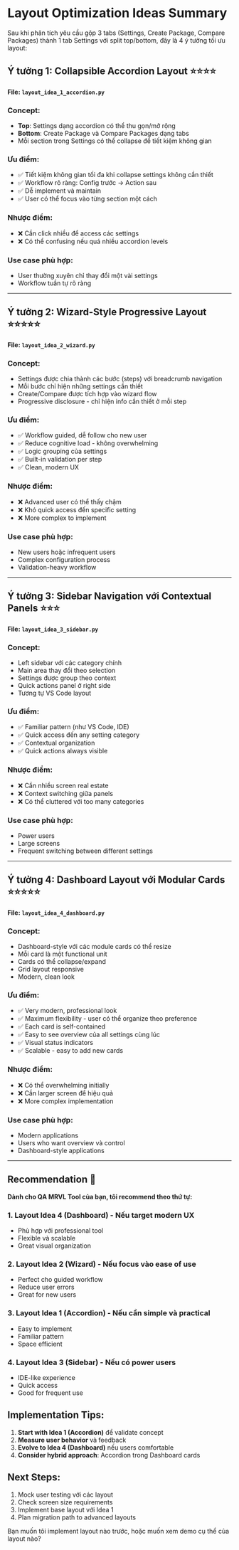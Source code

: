 # Layout Optimization Ideas Summary

Sau khi phân tích yêu cầu gộp 3 tabs (Settings, Create Package, Compare Packages) thành 1 tab Settings với split top/bottom, đây là 4 ý tưởng tối ưu layout:

## **Ý tưởng 1: Collapsible Accordion Layout** ⭐⭐⭐⭐
**File: `layout_idea_1_accordion.py`**

### Concept:
- **Top**: Settings dạng accordion có thể thu gọn/mở rộng
- **Bottom**: Create Package và Compare Packages dạng tabs
- Mỗi section trong Settings có thể collapse để tiết kiệm không gian

### Ưu điểm:
- ✅ Tiết kiệm không gian tối đa khi collapse settings không cần thiết
- ✅ Workflow rõ ràng: Config trước → Action sau
- ✅ Dễ implement và maintain
- ✅ User có thể focus vào từng section một cách

### Nhược điểm:
- ❌ Cần click nhiều để access các settings
- ❌ Có thể confusing nếu quá nhiều accordion levels

### Use case phù hợp:
- User thường xuyên chỉ thay đổi một vài settings
- Workflow tuần tự rõ ràng

---

## **Ý tưởng 2: Wizard-Style Progressive Layout** ⭐⭐⭐⭐⭐
**File: `layout_idea_2_wizard.py`**

### Concept:
- Settings được chia thành các bước (steps) với breadcrumb navigation
- Mỗi bước chỉ hiện những settings cần thiết
- Create/Compare được tích hợp vào wizard flow
- Progressive disclosure - chỉ hiện info cần thiết ở mỗi step

### Ưu điểm:
- ✅ Workflow guided, dễ follow cho new user
- ✅ Reduce cognitive load - không overwhelming
- ✅ Logic grouping của settings
- ✅ Built-in validation per step
- ✅ Clean, modern UX

### Nhược điểm:
- ❌ Advanced user có thể thấy chậm
- ❌ Khó quick access đến specific setting
- ❌ More complex to implement

### Use case phù hợp:
- New users hoặc infrequent users
- Complex configuration process
- Validation-heavy workflow

---

## **Ý tưởng 3: Sidebar Navigation với Contextual Panels** ⭐⭐⭐
**File: `layout_idea_3_sidebar.py`**

### Concept:
- Left sidebar với các category chính
- Main area thay đổi theo selection
- Settings được group theo context
- Quick actions panel ở right side
- Tương tự VS Code layout

### Ưu điểm:
- ✅ Familiar pattern (như VS Code, IDE)
- ✅ Quick access đến any setting category
- ✅ Contextual organization
- ✅ Quick actions always visible

### Nhược điểm:
- ❌ Cần nhiều screen real estate
- ❌ Context switching giữa panels
- ❌ Có thể cluttered với too many categories

### Use case phù hợp:
- Power users
- Large screens
- Frequent switching between different settings

---

## **Ý tưởng 4: Dashboard Layout với Modular Cards** ⭐⭐⭐⭐⭐
**File: `layout_idea_4_dashboard.py`**

### Concept:
- Dashboard-style với các module cards có thể resize
- Mỗi card là một functional unit
- Cards có thể collapse/expand
- Grid layout responsive
- Modern, clean look

### Ưu điểm:
- ✅ Very modern, professional look
- ✅ Maximum flexibility - user có thể organize theo preference
- ✅ Each card is self-contained
- ✅ Easy to see overview của all settings cùng lúc
- ✅ Visual status indicators
- ✅ Scalable - easy to add new cards

### Nhược điểm:
- ❌ Có thể overwhelming initially
- ❌ Cần larger screen để hiệu quả
- ❌ More complex implementation

### Use case phù hợp:
- Modern applications
- Users who want overview và control
- Dashboard-style applications

---

## **Recommendation** 🎯

**Dành cho QA MRVL Tool của bạn, tôi recommend theo thứ tự:**

### 1. **Layout Idea 4 (Dashboard)** - Nếu target modern UX
- Phù hợp với professional tool
- Flexible và scalable
- Great visual organization

### 2. **Layout Idea 2 (Wizard)** - Nếu focus vào ease of use
- Perfect cho guided workflow
- Reduce user errors
- Great for new users

### 3. **Layout Idea 1 (Accordion)** - Nếu cần simple và practical
- Easy to implement
- Familiar pattern
- Space efficient

### 4. **Layout Idea 3 (Sidebar)** - Nếu có power users
- IDE-like experience
- Quick access
- Good for frequent use

## **Implementation Tips:**

1. **Start with Idea 1 (Accordion)** để validate concept
2. **Measure user behavior** và feedback
3. **Evolve to Idea 4 (Dashboard)** nếu users comfortable
4. **Consider hybrid approach**: Accordion trong Dashboard cards

## **Next Steps:**

1. Mock user testing với các layout
2. Check screen size requirements
3. Implement base layout với Idea 1
4. Plan migration path to advanced layouts

Bạn muốn tôi implement layout nào trước, hoặc muốn xem demo cụ thể của layout nào?
